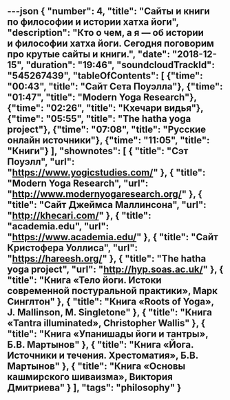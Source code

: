 ---json
{
	"number": 4,
	"title": "Сайты и&nbsp;книги по&nbsp;философии и&nbsp;истории хатха йоги",
	"description": "Кто о&nbsp;чем, а&nbsp;я&nbsp;&mdash; об&nbsp;истории и&nbsp;философии хатха йоги. Сегодня поговорим про крутые сайты и&nbsp;книги.",
	"date": "2018-12-15",
	"duration": "19:46",
	"soundcloudTrackId": "545267439",
	"tableOfContents": [
		{"time": "00:43", "title": "Сайт Сета Поуэлла"},
		{"time": "01:47", "title": "Modern Yoga Research"},
		{"time": "02:26", "title": "Кхечари видья"},
		{"time": "05:55", "title": "The hatha yoga project"},
		{"time": "07:08", "title": "Русские онлайн источники"},
		{"time": "11:05", "title": "Книги"}
	],
	"shownotes": [
		{
			"title": "Сэт Поуэлл",
			"url": "https://www.yogicstudies.com/"
		},
		{
			"title": "Modern Yoga Research",
			"url": "http://www.modernyogaresearch.org/"
		},
		{
			"title": "Cайт Джеймса Маллинсона",
			"url": "http://khecari.com/"
		},
		{
			"title": "academia.edu",
			"url": "https://www.academia.edu/"
		},
		{
			"title": "Сайт Кристофера Уоллиса",
			"url": "https://hareesh.org/"
		},
		{
			"title": "The hatha yoga project",
			"url": "http://hyp.soas.ac.uk/"
		},
		{
			"title": "Книга &laquo;Тело йоги. Истоки современной постуральной практики&raquo;, Марк Синглтон"
		},
		{
			"title": "Книга &laquo;Roots of&nbsp;Yoga&raquo;, J.&nbsp;Mallinson, M. Singletone"
		},
		{
			"title": "Книга &laquo;Tantra illuminated&raquo;, Christopher Wallis"
		},
		{
			"title": "Книга &laquo;Упанишады йоги и&nbsp;тантры&raquo;, Б.В. Мартынов"
		},
		{
			"title": "Книга &laquo;Йога. Источники и&nbsp;течения. Хрестоматия&raquo;, Б.В. Мартынов"
		},
		{
			"title": "Книга &laquo;Основы кашмирского шиваизма&raquo;, Виктория Дмитриева"
		}
	],
	"tags": "philosophy"
}
---
